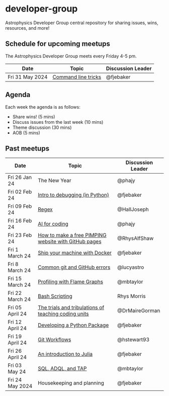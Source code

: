 # developer-group

Astrophysics Developer Group central repository for sharing issues, wins, resources, and more!

## Schedule for upcoming meetups

The Astrophysics Developer Group meets every Friday 4-5 pm.

| Date            | Topic                                                                                   | Discussion Leader |
| --------------- | --------------------------------------------------------------------------------------- | ----------------- |
| Fri 31 May 2024 | [Command line tricks](https://github.com/astro-group-bristol/developer-group/issues/43) | @fjebaker         |

## Agenda

Each week the agenda is as follows:

- Share wins! (5 mins)
- Discuss issues from the last week (10 mins)
- Theme discussion (30 mins)
- AOB (5 mins)

## Past meetups

| Date            | Topic                                                                                                                    | Discussion Leader |
| --------------- | ------------------------------------------------------------------------------------------------------------------------ | ----------------- |
| Fri 26 Jan 24   | The New Year                                                                                                             | @phajy            |
| Fri 02 Feb 24   | [Intro to debugging (in Python)](https://github.com/astro-group-bristol/developer-group/issues/13)                       | @fjebaker         |
| Fri 09 Feb 24   | [Regex](https://github.com/astro-group-bristol/developer-group/issues/14)                                                | @HallJoseph       |
| Fri 16 Feb 24   | [AI for coding](https://github.com/astro-group-bristol/developer-group/issues/16)                                        | @phajy            |
| Fri 23 Feb 24   | [How to make a free PIMPING website with GitHub pages](https://github.com/astro-group-bristol/developer-group/issues/12) | @RhysAlfShaw      |
| Fri 1 March 24  | [Ship your machine with Docker](https://github.com/astro-group-bristol/developer-group/issues/18)                        | @fjebaker         |
| Fri 8 March 24  | [Common git and GitHub errors](https://github.com/astro-group-bristol/developer-group/issues/20)                         | @lucyastro        |
| Fri 15 March 24 | [Profiling with Flame Graphs](https://github.com/astro-group-bristol/developer-group/issues/19)                          | @mbtaylor         |
| Fri 22 March 24 | [Bash Scripting](https://github.com/astro-group-bristol/developer-group/issues/23)                                       | Rhys Morris       |
| Fri 05 April 24 | [The trials and tribulations of teaching coding units](https://github.com/astro-group-bristol/developer-group/issues/22) | @DrMaireGorman    |
| Fri 12 April 24 | [Developing a Python Package](https://github.com/astro-group-bristol/developer-group/issues/24)                          | @fjebaker         |
| Fri 19 April 24 | [Git Workflows](https://github.com/astro-group-bristol/developer-group/issues/6)                                         | @hstewart93       |
| Fri 26 April 24 | [An introduction to Julia](https://github.com/astro-group-bristol/developer-group/issues/26)                             | @fjebaker         |
| Fri 03 May 24   | [SQL, ADQL, and TAP](https://github.com/astro-group-bristol/developer-group/issues/28)                                   | @mbtaylor         |
| Fri 24 May 2024 | Housekeeping and planning                                                                                                | @fjebaker         |
